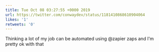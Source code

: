 ```yaml
---
title: Tue Oct 08 03:27:55 +0000 2019
url: https://twitter.com/conwaydev/status/1181410868610904064
likes: '1'
retweets: '0'
---
```


Thinking a lot of my job can be automated using @zapier
zaps and I'm pretty ok with that